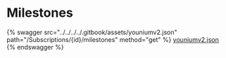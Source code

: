 # Milestones

{% swagger src="../../../../.gitbook/assets/youniumv2.json" path="/Subscriptions/{id}/milestones" method="get" %}
[youniumv2.json](../../../../.gitbook/assets/youniumv2.json)
{% endswagger %}
